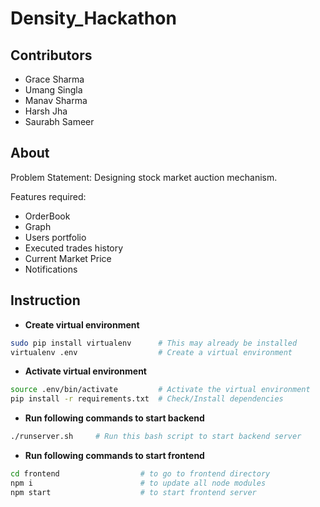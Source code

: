 # Density_Hackathon
## Contributors
- Grace Sharma
- Umang Singla
- Manav Sharma
- Harsh Jha
- Saurabh Sameer
## About
Problem Statement: Designing stock market auction mechanism.

Features required:
- OrderBook
- Graph
- Users portfolio
- Executed trades history
- Current Market Price
- Notifications


## Instruction
- **Create virtual environment**
```bash
sudo pip install virtualenv      # This may already be installed
virtualenv .env                  # Create a virtual environment
```
- **Activate virtual environment**
```bash
source .env/bin/activate         # Activate the virtual environment
pip install -r requirements.txt  # Check/Install dependencies
```
- **Run following commands to start backend**
```bash
./runserver.sh     # Run this bash script to start backend server
```
- **Run following commands to start frontend**
```bash
cd frontend                  # to go to frontend directory
npm i                        # to update all node modules
npm start                    # to start frontend server
```
